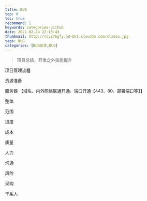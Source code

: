 ```yaml
---
title: BUG
top: 0   
toc: true
recommend: 1 
keywords: categories-github
date: 2021-02-24 22:10:43
thumbnail: http://rcy276gfy.hd-bkt.clouddn.com/xlzo5o.jpg
tags: BUG
categories: [BUG记录,BUG]
---
```

> 项目总结，开发之外技能提升
>

<!--more-->

项目管理流程

资源准备

服务器  【域名、内外网络联通开通、端口开通【443、80、部署端口等】】



整体 

范围

进度

成本

质量

人力

沟通

风险

采购

干系人








